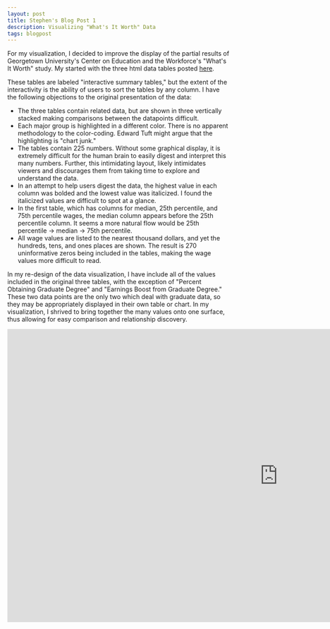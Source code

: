 ```yaml
---
layout: post
title: Stephen's Blog Post 1
description: Visualizing "What's It Worth" Data
tags: blogpost
---
```


For my visualization, I decided to improve the display of the partial results of Georgetown University's Center on Education and the Workforce's "What's It Worth" study. My started with the three html data tables posted [here](http://cew.georgetown.edu/whatsitworth/tables).

These tables are labeled "interactive summary tables," but the extent of the interactivity is the ability of users to sort the tables by any column. I have the following objections to the original presentation of the data:

- The three tables contain related data, but are shown in three vertically stacked making comparisons between the datapoints difficult.
- Each major group is highlighted in a different color. There is no apparent methodology to the color-coding. Edward Tuft might argue that the highlighting is "chart junk."
- The tables contain 225 numbers. Without some graphical display, it is extremely difficult for the human brain to easily digest and interpret this many numbers. Further, this intimidating layout, likely intimidates viewers and discourages them from taking time to explore and understand the data.
- In an attempt to help users digest the data, the highest value in each column was bolded and the lowest value was italicized. I found the italicized values are difficult to spot at a glance.
- In the first table, which has columns for median, 25th percentile, and 75th percentile wages, the median column appears before the 25th percentile column. It seems a more natural flow would be 25th percentile -> median -> 75th percentile.
- All wage values are listed to the nearest thousand dollars, and yet the hundreds, tens, and ones places are shown. The result is 270 uninformative zeros being included in the tables, making the wage values more difficult to read.

In my re-design of the data visualization, I have include all of the values included in the original three tables, with the exception of "Percent Obtaining Graduate Degree" and "Earnings Boost from Graduate Degree." These two data points are the only two which deal with graduate data, so they may be appropriately displayed in their own table or chart. In my visualization, I shrived to bring together the many values onto one surface, thus allowing for easy comparison and relationship discovery. 



<iframe width="1225" height="665" src="http://jsfiddle.net/stephenkappel/bk854/embedded/result" allowfullscreen="allowfullscreen" frameborder="0"></iframe>